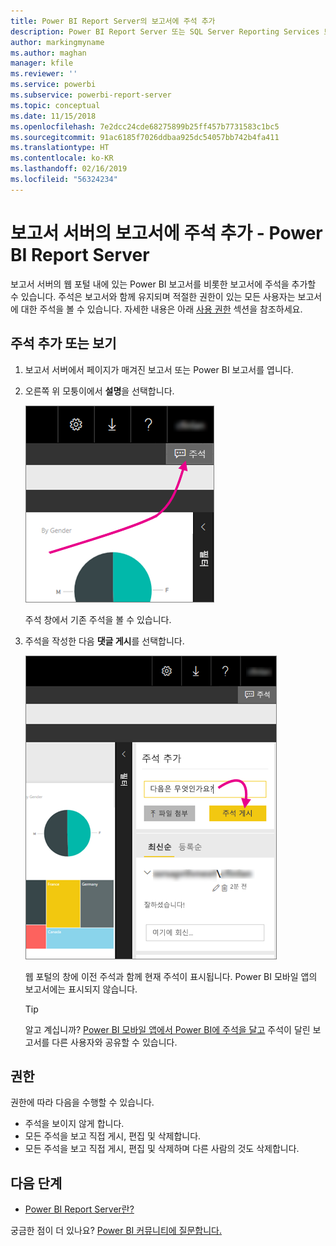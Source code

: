 ```yaml
---
title: Power BI Report Server의 보고서에 주석 추가
description: Power BI Report Server 또는 SQL Server Reporting Services 보고서 서버에서 페이지가 매겨진 보고서 또는 Power BI에 주석을 추가하는 방법을 알아봅니다.
author: markingmyname
ms.author: maghan
manager: kfile
ms.reviewer: ''
ms.service: powerbi
ms.subservice: powerbi-report-server
ms.topic: conceptual
ms.date: 11/15/2018
ms.openlocfilehash: 7e2dcc24cde68275899b25ff457b7731583c1bc5
ms.sourcegitcommit: 91ac6185f7026ddbaa925dc54057bb742b4fa411
ms.translationtype: HT
ms.contentlocale: ko-KR
ms.lasthandoff: 02/16/2019
ms.locfileid: "56324234"
---
```

# <a name="add-comments-to-a-report-in-a-report-server---power-bi-report-server"></a>보고서 서버의 보고서에 주석 추가 - Power BI Report Server

보고서 서버의 웹 포털 내에 있는 Power BI 보고서를 비롯한 보고서에 주석을 추가할 수 있습니다. 주석은 보고서와 함께 유지되며 적절한 권한이 있는 모든 사용자는 보고서에 대한 주석을 볼 수 있습니다. 자세한 내용은 아래 [사용 권한](#permissions) 섹션을 참조하세요.

## <a name="add-or-view-comments"></a>주석 추가 또는 보기

1. 보고서 서버에서 페이지가 매겨진 보고서 또는 Power BI 보고서를 엽니다.
2. 오른쪽 위 모퉁이에서 **설명**을 선택합니다.

    ![주석 선택](media/add-comments/report-server-web-portal-comments-button.png)

    주석 창에서 기존 주석을 볼 수 있습니다.
3. 주석을 작성한 다음 **댓글 게시**를 선택합니다.

    ![주석 게시](media/add-comments/report-server-web-portal-comments-pane.png)

    웹 포털의 창에 이전 주석과 함께 현재 주석이 표시됩니다. Power BI 모바일 앱의 보고서에는 표시되지 않습니다.

   > [!TIP]
   > 알고 계십니까? [Power BI 모바일 앱에서 Power BI에 주석을 달고](../consumer/mobile/mobile-annotate-and-share-a-tile-from-the-mobile-apps.md) 주석이 달린 보고서를 다른 사용자와 공유할 수 있습니다.

## <a name="permissions"></a>권한

권한에 따라 다음을 수행할 수 있습니다.

* 주석을 보이지 않게 합니다.
* 모든 주석을 보고 직접 게시, 편집 및 삭제합니다.
* 모든 주석을 보고 직접 게시, 편집 및 삭제하며 다른 사람의 것도 삭제합니다.

## <a name="next-steps"></a>다음 단계
* [Power BI Report Server란?](get-started.md)  

궁금한 점이 더 있나요? [Power BI 커뮤니티에 질문합니다.](https://community.powerbi.com/)


